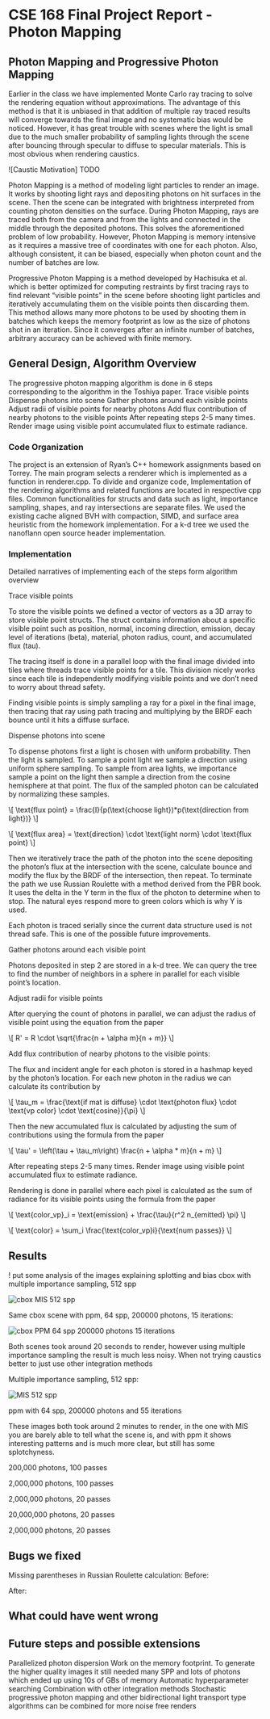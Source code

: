 # CSE 168 Final Project Report - Photon Mapping

## Photon Mapping and Progressive Photon Mapping

Earlier in the class we have implemented Monte Carlo ray tracing to solve the rendering equation without approximations. The advantage of this method is that it is unbiased in that addition of multiple ray traced results will converge towards the final image and no systematic bias would be noticed. However, it has great trouble with scenes where the light is small due to the much smaller probability of sampling lights through the scene after bouncing through specular to diffuse to specular materials. This is most obvious when rendering caustics.

![Caustic Motivation] TODO

Photon Mapping is a method of modeling light particles to render an image. It works by shooting light rays and depositing photons on hit surfaces in the scene. Then the scene can be integrated with brightness interpreted from counting photon densities on the surface. During Photon Mapping, rays are traced both from the camera and from the lights and connected in the middle through the deposited photons. This solves the aforementioned problem of low probability. However, Photon Mapping is memory intensive as it requires a massive tree of coordinates with one for each photon. Also, although consistent, it can be biased, especially when photon count and the number of batches are low.

Progressive Photon Mapping is a method developed by Hachisuka et al. which is better optimized for computing restraints by first tracing rays to find relevant “visible points” in the scene before shooting light particles and iteratively accumulating them on the visible points then discarding them. This method allows many more photons to be used by shooting them in batches which keeps the memory footprint as low as the size of photons shot in an iteration. Since it converges after an infinite number of batches, arbitrary accuracy can be achieved with finite memory.

## General Design, Algorithm Overview

The progressive photon mapping algorithm is done in 6 steps corresponding to the algorithm in the Toshiya paper.
Trace visible points
Dispense photons into scene
Gather photons around each visible points
Adjust radii of visible points for nearby photons
Add flux contribution of nearby photons to the visible points
After repeating steps 2-5 many times. Render image using visible point accumulated flux to estimate radiance.

### Code Organization

The project is an extension of Ryan’s C++ homework assignments based on Torrey. The main program selects a renderer which is implemented as a function in renderer.cpp. To divide and organize code, Implementation of the rendering algorithms and related functions are located in respective cpp files. Common functionalities for structs and data such as light, importance sampling, shapes, and ray intersections are separate files. We used the existing cache aligned BVH with compaction, SIMD, and surface area heuristic from the homework implementation. For a k-d tree we used the nanoflann open source header implementation.

### Implementation

Detailed narratives of implementing each of the steps form algorithm overview

Trace visible points

To store the visible points we defined a vector of vectors as a 3D array to store visible point structs. The struct contains information about a specific visible point such as position, normal, incoming direction, emission, decay level of iterations (beta), material, photon radius, count, and accumulated flux (tau).

The tracing itself is done in a parallel loop with the final image divided into tiles where threads trace visible points for a tile. This division nicely works since each tile is independently modifying visible points and we don’t need to worry about thread safety.

Finding visible points is simply sampling a ray for a pixel in the final image, then tracing that ray using path tracing and multiplying by the BRDF each bounce until it hits a diffuse surface.

Dispense photons into scene

To dispense photons first a light is chosen with uniform probability. Then the light is sampled. To sample a point light we sample a direction using uniform sphere sampling. To sample from area lights, we importance sample a point on the light then sample a direction from the cosine hemisphere at that point. The flux of the sampled photon can be calculated by normalizing these samples.

\\[
\text{flux point} = \frac{I}{p(\text{choose light})*p(\text{direction from light})}
\\]

\\[
\text{flux area} = \text{direction} \cdot \text{light norm} \cdot \text{flux point}
\\]

Then we iteratively trace the path of the photon into the scene depositing the photon’s flux at the intersection with the scene, calculate bounce and modify the flux by the BRDF of the intersection, then repeat. To terminate the path we use Russian Roulette with a method derived from the PBR book. It uses the delta in the Y term in the flux of the photon to determine when to stop. The natural eyes respond more to green colors which is why Y is used.

Each photon is traced serially since the current data structure used is not thread safe. This is one of the possible future improvements.

Gather photons around each visible point

Photons deposited in step 2 are stored in a k-d tree. We can query the tree to find the number of neighbors in a sphere in parallel for each visible point’s location.

Adjust radii for visible points

After querying the count of photons in parallel, we can adjust the radius of visible point using the equation from the paper

\\[
R' = R \cdot \sqrt{\frac{n + \alpha m}{n + m}}
\\]

Add flux contribution of nearby photons to the visible points:

The flux and incident angle for each photon is stored in a hashmap keyed by the photon’s location.
For each new photon in the radius we can calculate its contribution by

\\[
\tau_m = \frac{\text{if mat is diffuse} \cdot \text{photon flux} \cdot \text{vp color} \cdot \text{cosine}}{\pi}
\\]

Then the new accumulated flux is calculated by adjusting the sum of contributions using the formula from the paper

\\[
\tau' = \left(\tau + \tau_m\right) \frac{n + \alpha * m}{n + m}
\\]

After repeating steps 2-5 many times. Render image using visible point accumulated flux to estimate radiance.

Rendering is done in parallel where each pixel is calculated as the sum of radiance for its visible points using the formula from the paper

\\[
\text{color_vp}_i = \text{emission} + \frac{\tau}{r^2 n\_{emitted} \pi}
\\]

\\[
\text{color} = \sum_i \frac{\text{color_vp}i}{\text{num passes}}
\\]

## Results

! put some analysis of the images explaining splotting and bias
cbox with multiple importance sampling, 512 spp

![cbox MIS 512 spp](cbox-mis-512-spp-max-2.png)

Same cbox scene with ppm, 64 spp, 200000 photons, 15 iterations:

![cbox PPM 64 spp 200000 photons 15 iterations](cbox-ppm-64-spp-200000-photons-15-iter.png)

Both scenes took around 20 seconds to render, however using multiple importance sampling the result
is much less noisy.  When not trying caustics better to just use other integration methods

Multiple importance sampling, 512 spp:

![MIS 512 spp](cbox-mis-512-spp-small-light.png)

ppm with 64 spp, 200000 photons and 55 iterations


These images both took around 2 minutes to render, in the one with MIS you are barely able to tell
what the scene is, and with ppm it shows interesting patterns and is much more clear, but still has
some splotchyness.

200,000 photons, 100 passes


2,000,000 photons, 100 passes

2,000,000 photons, 20 passes


20,000,000 photons, 20 passes


2,000,000 photons, 20 passes


## Bugs we fixed

Missing parentheses in Russian Roulette calculation:
Before:

After:


## What could have went wrong

## Future steps and possible extensions

Parallelized photon dispersion
Work on the memory footprint. To generate the higher quality images it still needed many SPP and lots of photons which ended up using 10s of GBs of memory
Automatic hyperparameter searching
Combination with other integration methods
Stochastic progressive photon mapping and other bidirectional light transport type algorithms can be combined for more noise free renders
